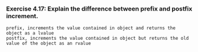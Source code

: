 ### Exercise 4.17: Explain the difference between prefix and postfix increment.
    prefix, increments the value contained in object and returns the object as a lvalue
    postfix, increments the value contained in object but returns the old value of the object as an rvalue  